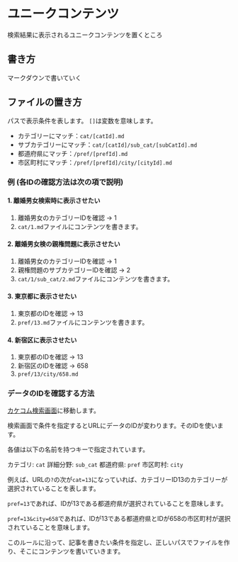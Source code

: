 # ユニークコンテンツ

検索結果に表示されるユニークコンテンツを置くところ

## 書き方

マークダウンで書いていく

## ファイルの置き方
パスで表示条件を表します。
`[]`は変数を意味します。

- カテゴリーにマッチ：`cat/[catId].md`
- サブカテゴリーにマッチ：`cat/[catId]/sub_cat/[subCatId].md`
- 都道府県にマッチ：`/pref/[prefId].md`
- 市区町村にマッチ：`/pref/[prefId]/city/[cityId].md`

### 例 (各IDの確認方法は次の項で説明)

#### 1. 離婚男女検索時に表示させたい

1. 離婚男女のカテゴリーIDを確認 -> 1
2. `cat/1.md`ファイルにコンテンツを書きます。

#### 2. 離婚男女検の親権問題に表示させたい

1. 離婚男女のカテゴリーIDを確認 -> 1
2. 親権問題のサブカテゴリーIDを確認 -> 2
3. `cat/1/sub_cat/2.md`ファイルにコンテンツを書きます。

#### 3. 東京都に表示させたい

1. 東京都のIDを確認 -> 13
2. `pref/13.md`ファイルにコンテンツを書きます。

#### 4. 新宿区に表示させたい

1. 東京都のIDを確認 -> 13
2. 新宿区のIDを確認 -> 658
3. `pref/13/city/658.md`

### データのIDを確認する方法
[カケコム検索画面](https://www.kakekomu.com/search)に移動します。

検索画面で条件を指定するとURLにデータのIDが変わります。そのIDを使います。

各値は以下の名前を持つキーで指定されています。

カテゴリ: `cat`
詳細分野: `sub_cat`
都道府県: `pref`
市区町村: `city`

例えば、URLの`?`の次が`cat=13`になっていれば、カテゴリーID13のカテゴリーが選択されていることを表します。

`pref=13`であれば、IDが13である都道府県が選択されていることを意味します。

`pref=13&city=658`であれば、IDが13である都道府県とIDが658の市区町村が選択されていることを意味します。

このルールに沿って、記事を書きたい条件を指定し、正しいパスでファイルを作り、そこにコンテンツを書いていきます。
